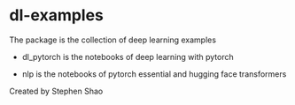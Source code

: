 # dl-examples

The package is the collection of deep learning examples

* dl_pytorch is the notebooks of deep learning with pytorch 

* nlp is the notebooks of pytorch essential and hugging face transformers

Created by Stephen Shao